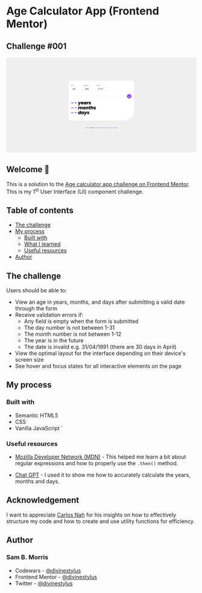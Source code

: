 # Age Calculator App (Frontend Mentor)
## Challenge #001

![Design preview for the Age calculator app coding challenge](./assets/page-view.png)

## Welcome 👋
This is a solution to the [Age calculator app challenge on Frontend Mentor](https://www.frontendmentor.io/challenges/age-calculator-app-dF9DFFpj-Q). This is my 1<sup>st</sup>  User Interface (UI) component challenge.

## Table of contents

- [The challenge](#the-challenge)
- [My process](#my-process)
  - [Built with](#built-with)
  - [What I learned](#what-i-learned)
  - [Useful resources](#useful-resources)
- [Author](#author)

## The challenge

Users should be able to:

- View an age in years, months, and days after submitting a valid date through the form
- Receive validation errors if:
  - Any field is empty when the form is submitted
  - The day number is not between 1-31
  - The month number is not between 1-12
  - The year is in the future
  - The date is invalid e.g. 31/04/1991 (there are 30 days in April)
- View the optimal layout for the interface depending on their device's screen size
- See hover and focus states for all interactive elements on the page

## My process
### Built with

- Semantic HTML5
- CSS
- Vanilla JavaScript
`

### Useful resources

- [Mozilla Developer Network (MDN)](https://developer.mozilla.org/en-US/docs/Web/JavaScript/Guide/Regular_expressions) - This helped me learn a bit about regular expressions and how to properly use the <Code>.then()</code> method.

- [Chat GPT](https://www.chat.openai.com) - I used it to show me how to accurately calculate the years, months and days.

## Acknowledgement
I want to appreciate [Carlos Nah](https://github.com/RA9) for his insights on how to effectively structure my code and how to create and use utility functions for efficiency.

## Author
### Sam B. Morris
- Codewars - [@divinestylus](https://www.codewars.com/users/divinestylus)
- Frontend Mentor - [@divinestylus](https://www.frontendmentor.io/profile/divinestylus)
- Twitter - [@divinestylus](https://www.twitter.com/divinestylus)